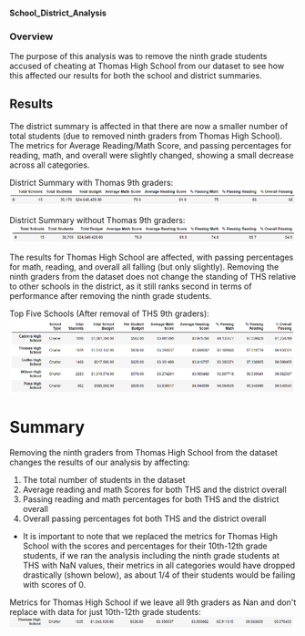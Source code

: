 #### School_District_Analysis
### Overview
The purpose of this analysis was to remove the ninth grade students accused of cheating at Thomas High School from our dataset to see how this affected our results for both the school and district summaries. 

## Results
The district summary is affected in that there are now a smaller number of total students (due to removed ninth graders from Thomas High School). The metrics for Average Reading/Math Score, and passing percentages for reading, math, and overall were slightly changed, showing a small decrease across all categories. 

District Summary with Thomas 9th graders:
![with_ninth_graders](District_summary_ninth_graders.PNG)

District Summary without Thomas 9th graders:
![without_ninth_graders](District_summary_no_ninth_graders.PNG)

The results for Thomas High School are affected, with passing percentages for math, reading, and overall all falling (but only slightly). Removing the ninth graders from the dataset does not change the standing of THS relative to other schools in the district, as it still ranks second in terms of performance after removing the ninth grade students. 

Top Five Schools (After removal of THS 9th graders):
![top_five_schools](top_five_schools.png)


# Summary
Removing the ninth graders from Thomas High School from the dataset changes the results of our analysis by affecting:
1) The total number of students in the dataset
2) Average reading and math Scores for both THS and the district overall
3) Passing reading and math percentages for both THS and the district overall
4) Overall passing percentages fot both THS and the district overall

- It is important to note that we replaced the metrics for Thomas High School with the scores and percentages for their 10th-12th grade students, if we ran the analysis including the ninth grade students at THS with NaN values, their metrics in all categories would have dropped drastically (shown below), as about 1/4 of their students would be failing with scores of 0. 

Metrics for Thomas High School if we leave all 9th graders as Nan and don't replace with data for just 10th-12th grade students:
![with_NaN_values](if_ninth_graders_included_ths.png)
